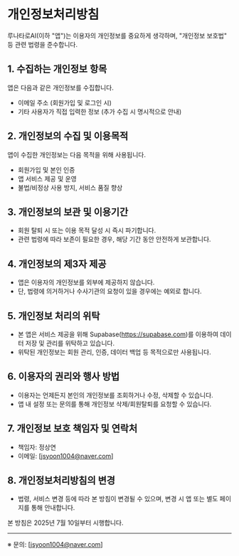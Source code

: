 # 개인정보처리방침

루나타로AI(이하 "앱")는 이용자의 개인정보를 중요하게 생각하며, "개인정보 보호법" 등 관련 법령을 준수합니다.

## 1. 수집하는 개인정보 항목
앱은 다음과 같은 개인정보를 수집합니다.
- 이메일 주소 (회원가입 및 로그인 시)
- 기타 사용자가 직접 입력한 정보 (추가 수집 시 명시적으로 안내)

## 2. 개인정보의 수집 및 이용목적
앱이 수집한 개인정보는 다음 목적을 위해 사용됩니다.
- 회원가입 및 본인 인증
- 앱 서비스 제공 및 운영
- 불법/비정상 사용 방지, 서비스 품질 향상

## 3. 개인정보의 보관 및 이용기간
- 회원 탈퇴 시 또는 이용 목적 달성 시 즉시 파기합니다.
- 관련 법령에 따라 보존이 필요한 경우, 해당 기간 동안 안전하게 보관합니다.

## 4. 개인정보의 제3자 제공
- 앱은 이용자의 개인정보를 외부에 제공하지 않습니다.
- 단, 법령에 의거하거나 수사기관의 요청이 있을 경우에는 예외로 합니다.

## 5. 개인정보 처리의 위탁
- 본 앱은 서비스 제공을 위해 Supabase(https://supabase.com)를 이용하여 데이터 저장 및 관리를 위탁하고 있습니다.
- 위탁된 개인정보는 회원 관리, 인증, 데이터 백업 등 목적으로만 사용됩니다.

## 6. 이용자의 권리와 행사 방법
- 이용자는 언제든지 본인의 개인정보를 조회하거나 수정, 삭제할 수 있습니다.
- 앱 내 설정 또는 문의를 통해 개인정보 삭제/회원탈퇴를 요청할 수 있습니다.

## 7. 개인정보 보호 책임자 및 연락처
- 책임자: 정상연
- 이메일: [jsyoon1004@naver.com]

## 8. 개인정보처리방침의 변경
- 법령, 서비스 변경 등에 따라 본 방침이 변경될 수 있으며, 변경 시 앱 또는 별도 페이지를 통해 안내합니다.

본 방침은 2025년 7월 10일부터 시행합니다.

---

※ 문의: [jsyoon1004@naver.com]
